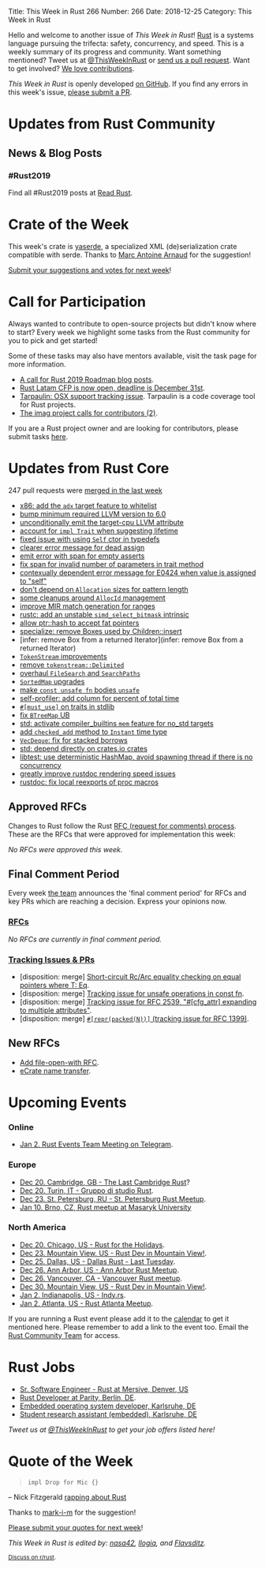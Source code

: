 Title: This Week in Rust 266
Number: 266
Date: 2018-12-25
Category: This Week in Rust

Hello and welcome to another issue of *This Week in Rust*!
[Rust](http://rust-lang.org) is a systems language pursuing the trifecta: safety, concurrency, and speed.
This is a weekly summary of its progress and community.
Want something mentioned? Tweet us at [@ThisWeekInRust](https://twitter.com/ThisWeekInRust) or [send us a pull request](https://github.com/cmr/this-week-in-rust).
Want to get involved? [We love contributions](https://github.com/rust-lang/rust/blob/master/CONTRIBUTING.md).

*This Week in Rust* is openly developed [on GitHub](https://github.com/cmr/this-week-in-rust).
If you find any errors in this week's issue, [please submit a PR](https://github.com/cmr/this-week-in-rust/pulls).

# Updates from Rust Community

## News & Blog Posts

### #Rust2019

Find all #Rust2019 posts at [Read Rust](https://readrust.net/rust-2019/).

# Crate of the Week

This week's crate is [yaserde](https://github.com/media-io/yaserde), a specialized XML (de)serialization crate compatible with serde. Thanks to [Marc Antoine Arnaud](https://users.rust-lang.org/t/crate-of-the-week/2704/472) for the suggestion!

[Submit your suggestions and votes for next week][submit_crate]!

[submit_crate]: https://users.rust-lang.org/t/crate-of-the-week/2704

# Call for Participation

Always wanted to contribute to open-source projects but didn't know where to start?
Every week we highlight some tasks from the Rust community for you to pick and get started!

Some of these tasks may also have mentors available, visit the task page for more information.

* [A call for Rust 2019 Roadmap blog posts](https://blog.rust-lang.org/2018/12/06/call-for-rust-2019-roadmap-blogposts.html).
* [Rust Latam CFP is now open, deadline is December 31st](https://cfp.rustlatam.org/events/rust-latam).
* [Tarpaulin: OSX support tracking issue](https://github.com/xd009642/tarpaulin/issues/152). Tarpaulin is a code coverage tool for Rust projects.
* [The imag project calls for contributors (2)](https://imag-pim.org/blog/2018/12/04/call-for-participation-2/).

If you are a Rust project owner and are looking for contributors, please submit tasks [here][guidelines].

[guidelines]: https://users.rust-lang.org/t/twir-call-for-participation/4821

# Updates from Rust Core

247 pull requests were [merged in the last week][merged]

[merged]: https://github.com/search?q=is%3Apr+org%3Arust-lang+is%3Amerged+merged%3A2018-12-10..2018-12-17

* [x86: add the `adx` target feature to whitelist](https://github.com/rust-lang/rust/pull/56749)
* [bump minimum required LLVM version to 6.0](https://github.com/rust-lang/rust/pull/56642)
* [unconditionally emit the target-cpu LLVM attribute](https://github.com/rust-lang/rust/pull/56609)
* [account for `impl Trait` when suggesting lifetime](https://github.com/rust-lang/rust/pull/56755)
* [fixed issue with using `Self` ctor in typedefs](https://github.com/rust-lang/rust/pull/56850)
* [clearer error message for dead assign](https://github.com/rust-lang/rust/pull/56439)
* [emit error with span for empty asserts](https://github.com/rust-lang/rust/pull/56491)
* [fix span for invalid number of parameters in trait method](https://github.com/rust-lang/rust/pull/56641)
* [contexually dependent error message for E0424 when value is assigned to "self"](https://github.com/rust-lang/rust/pull/56572)
* [don't depend on `Allocation` sizes for pattern length](https://github.com/rust-lang/rust/pull/56540)
* [some cleanups around `AllocId` management](https://github.com/rust-lang/rust/pull/56461)
* [improve MIR match generation for ranges](https://github.com/rust-lang/rust/pull/56810)
* [rustc: add an unstable `simd_select_bitmask` intrinsic](https://github.com/rust-lang/rust/pull/56789)
* [allow ptr::hash to accept fat pointers](https://github.com/rust-lang/rust/pull/56751)
* [specialize: remove Boxes used by Children::insert](https://github.com/rust-lang/rust/pull/56744)
* [infer: remove Box from a returned Iterator](infer: remove Box from a returned Iterator)
* [`TokenStream` improvements](https://github.com/rust-lang/rust/pull/56737)
* [remove `tokenstream::Delimited`](https://github.com/rust-lang/rust/pull/56369)
* [overhaul `FileSearch` and `SearchPaths`](https://github.com/rust-lang/rust/pull/56090)
* [`SortedMap` upgrades](https://github.com/rust-lang/rust/pull/56039)
* [make `const unsafe fn` bodies `unsafe`](https://github.com/rust-lang/rust/pull/56706)
* [self-profiler: add column for percent of total time](https://github.com/rust-lang/rust/pull/56702)
* [`#[must_use]` on traits in stdlib](https://github.com/rust-lang/rust/pull/56677)
* [fix `BTreeMap` UB](https://github.com/rust-lang/rust/pull/56648)
* [std: activate compiler_builtins `mem` feature for no_std targets](https://github.com/rust-lang/rust/pull/56825)
* [add `checked_add` method to `Instant` time type](https://github.com/rust-lang/rust/pull/56490)
* [`VecDeque`: fix for stacked borrows](https://github.com/rust-lang/rust/pull/56161)
* [std: depend directly on crates.io crates](https://github.com/rust-lang/rust/pull/56092)
* [libtest: use deterministic HashMap, avoid spawning thread if there is no concurrency](https://github.com/rust-lang/rust/pull/56243)
* [greatly improve rustdoc rendering speed issues](https://github.com/rust-lang/rust/pull/56005)
* [rustdoc: fix local reexports of proc macros](https://github.com/rust-lang/rust/pull/56637)

## Approved RFCs

Changes to Rust follow the Rust [RFC (request for comments)
process](https://github.com/rust-lang/rfcs#rust-rfcs). These
are the RFCs that were approved for implementation this week:

*No RFCs were approved this week.*

## Final Comment Period

Every week [the team](https://www.rust-lang.org/team.html) announces the
'final comment period' for RFCs and key PRs which are reaching a
decision. Express your opinions now.

### [RFCs](https://github.com/rust-lang/rfcs/labels/final-comment-period)

*No RFCs are currently in final comment period.*

### [Tracking Issues & PRs](https://github.com/rust-lang/rust/labels/final-comment-period)

* [disposition: merge] [Short-circuit Rc/Arc equality checking on equal pointers where T: Eq](https://github.com/rust-lang/rust/pull/56550).
* [disposition: merge] [Tracking issue for unsafe operations in const fn](https://github.com/rust-lang/rust/issues/55607).
* [disposition: merge] [Tracking issue for RFC 2539, "#[cfg_attr] expanding to multiple attributes"](https://github.com/rust-lang/rust/issues/54881).
* [disposition: merge] [`#[repr(packed(N))]` (tracking issue for RFC 1399)](https://github.com/rust-lang/rust/issues/33158).

## New RFCs

* [Add file-open-with RFC](https://github.com/rust-lang/rfcs/pull/2615).
* [eCrate name transfer](https://github.com/rust-lang/rfcs/pull/2614).

# Upcoming Events

### Online

* [Jan  2. Rust Events Team Meeting on Telegram](https://t.me/joinchat/EkKINhHCgZ9llzvPidOssA).

### Europe

* [Dec 20. Cambridge, GB - The Last Cambridge Rust](https://www.meetup.com/Cambridge-Rust-Meetup/events/pzwshpyxqbbc/)?
* [Dec 20. Turin, IT - Gruppo di studio Rust](https://www.meetup.com/Mozilla-Torino/events/sbtclqyxqbkc/).
* [Dec 23. St. Petersburg, RU - St. Petersburg Rust Meetup](https://www.meetup.com/spbrust/events/gzjnmqyxqbfc).
* [Jan 10. Brno, CZ, Rust meetup at Masaryk University](https://rust-brno.github.io/)

### North America

* [Dec 20. Chicago, US - Rust for the Holidays](https://www.meetup.com/Chicago-Rust-Meetup/events/256778181).
* [Dec 23. Mountain View, US - Rust Dev in Mountain View!](https://www.meetup.com/Rust-Dev-in-Mountain-View/events/glnfcpyxqbfc/).
* [Dec 25. Dallas, US - Dallas Rust - Last Tuesday](https://www.meetup.com/Dallas-Rust/events/zfgwzmyxqbhc/).
* [Dec 26. Ann Arbor, US - Ann Arbor Rust Meetup](https://www.meetup.com/Ann-Arbor-Rust-Meetup/events/cgsskqyxqbjc/).
* [Dec 26. Vancouver, CA - Vancouver Rust meetup](https://www.meetup.com/Vancouver-Rust/events/rzszlqyxqbjc/).
* [Dec 30. Mountain View, US - Rust Dev in Mountain View!](https://www.meetup.com/Rust-Dev-in-Mountain-View/events/glnfcpyxqbnc/).
* [Jan  2. Indianapolis, US - Indy.rs](https://www.meetup.com/indyrs/events/246726699/).
* [Jan  2. Atlanta, US - Rust Atlanta Meetup](https://www.meetup.com/Rust-ATL/events/cbcmbqyzcbdb/).

If you are running a Rust event please add it to the [calendar] to get
it mentioned here. Please remember to add a link to the event too.
Email the [Rust Community Team][community] for access.

[calendar]: https://www.google.com/calendar/embed?src=apd9vmbc22egenmtu5l6c5jbfc%40group.calendar.google.com
[community]: mailto:community-team@rust-lang.org

# Rust Jobs

* [Sr. Software Engineer - Rust at Mersive, Denver, US](https://www.mersive.com/company/join-mersive-team/?gh_jid=4136286002)
* [Rust Developer at Parity, Berlin, DE](https://paritytech.io/jobs/).
* [Embedded operating system developer, Karlsruhe, DE](https://www.pse.kit.edu/karriere/joboffer.php?id=2093&language=en)
* [Student research assistant (embedded), Karlsruhe, DE](https://twitter.com/oli_obk/status/1064856324071178240)

*Tweet us at [@ThisWeekInRust](https://twitter.com/ThisWeekInRust) to get your job offers listed here!*

# Quote of the Week

> `impl Drop for Mic {}`

– Nick Fitzgerald [rapping about Rust](http://fitzgeraldnick.com/2018/12/13/rust-raps.html)

Thanks to [mark-i-m](https://users.rust-lang.org/t/twir-quote-of-the-week/328/588) for the suggestion!

[Please submit your quotes for next week](http://users.rust-lang.org/t/twir-quote-of-the-week/328)!

*This Week in Rust is edited by: [nasa42](https://github.com/nasa42), [llogiq](https://github.com/llogiq), and [Flavsditz](https://github.com/Flavsditz).*

<small>[Discuss on r/rust]().</small>
